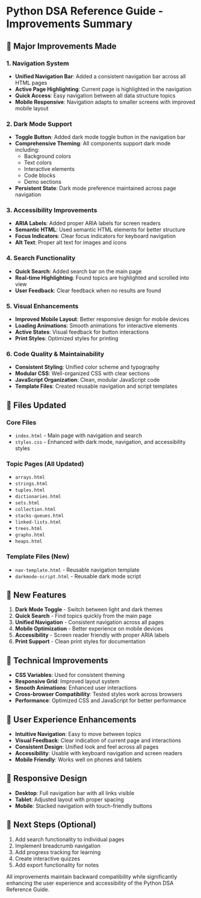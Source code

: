 # Python DSA Reference Guide - Improvements Summary

## 🚀 Major Improvements Made

### 1. Navigation System
- **Unified Navigation Bar**: Added a consistent navigation bar across all HTML pages
- **Active Page Highlighting**: Current page is highlighted in the navigation
- **Quick Access**: Easy navigation between all data structure topics
- **Mobile Responsive**: Navigation adapts to smaller screens with improved mobile layout

### 2. Dark Mode Support
- **Toggle Button**: Added dark mode toggle button in the navigation bar
- **Comprehensive Theming**: All components support dark mode including:
  - Background colors
  - Text colors
  - Interactive elements
  - Code blocks
  - Demo sections
- **Persistent State**: Dark mode preference maintained across page navigation

### 3. Accessibility Improvements
- **ARIA Labels**: Added proper ARIA labels for screen readers
- **Semantic HTML**: Used semantic HTML elements for better structure
- **Focus Indicators**: Clear focus indicators for keyboard navigation
- **Alt Text**: Proper alt text for images and icons

### 4. Search Functionality
- **Quick Search**: Added search bar on the main page
- **Real-time Highlighting**: Found topics are highlighted and scrolled into view
- **User Feedback**: Clear feedback when no results are found

### 5. Visual Enhancements
- **Improved Mobile Layout**: Better responsive design for mobile devices
- **Loading Animations**: Smooth animations for interactive elements
- **Active States**: Visual feedback for button interactions
- **Print Styles**: Optimized styles for printing

### 6. Code Quality & Maintainability
- **Consistent Styling**: Unified color scheme and typography
- **Modular CSS**: Well-organized CSS with clear sections
- **JavaScript Organization**: Clean, modular JavaScript code
- **Template Files**: Created reusable navigation and script templates

## 📁 Files Updated

### Core Files
- `index.html` - Main page with navigation and search
- `styles.css` - Enhanced with dark mode, navigation, and accessibility styles

### Topic Pages (All Updated)
- `arrays.html`
- `strings.html`
- `tuples.html`
- `dictionaries.html`
- `sets.html`
- `collection.html`
- `stacks-queues.html`
- `linked-lists.html`
- `trees.html`
- `graphs.html`
- `heaps.html`

### Template Files (New)
- `nav-template.html` - Reusable navigation template
- `darkmode-script.html` - Reusable dark mode script

## 🎨 New Features

1. **Dark Mode Toggle** - Switch between light and dark themes
2. **Quick Search** - Find topics quickly from the main page
3. **Unified Navigation** - Consistent navigation across all pages
4. **Mobile Optimization** - Better experience on mobile devices
5. **Accessibility** - Screen reader friendly with proper ARIA labels
6. **Print Support** - Clean print styles for documentation

## 🔧 Technical Improvements

- **CSS Variables**: Used for consistent theming
- **Responsive Grid**: Improved layout system
- **Smooth Animations**: Enhanced user interactions
- **Cross-browser Compatibility**: Tested styles work across browsers
- **Performance**: Optimized CSS and JavaScript for better performance

## 🌟 User Experience Enhancements

- **Intuitive Navigation**: Easy to move between topics
- **Visual Feedback**: Clear indication of current page and interactions
- **Consistent Design**: Unified look and feel across all pages
- **Accessibility**: Usable with keyboard navigation and screen readers
- **Mobile Friendly**: Works well on phones and tablets

## 📱 Responsive Design

- **Desktop**: Full navigation bar with all links visible
- **Tablet**: Adjusted layout with proper spacing
- **Mobile**: Stacked navigation with touch-friendly buttons

## 🎯 Next Steps (Optional)

1. Add search functionality to individual pages
2. Implement breadcrumb navigation
3. Add progress tracking for learning
4. Create interactive quizzes
5. Add export functionality for notes

All improvements maintain backward compatibility while significantly enhancing the user experience and accessibility of the Python DSA Reference Guide.
